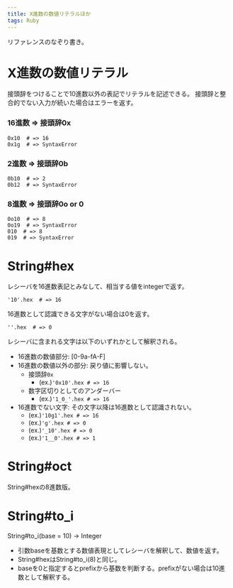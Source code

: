 ```yaml
---
title: X進数の数値リテラルほか
tags: Ruby
---
```

リファレンスのなぞり書き。

# X進数の数値リテラル

接頭辞をつけることで10進数以外の表記でリテラルを記述できる。 接頭辞と整合的でない入力が続いた場合はエラーを返す。

### 16進数 => 接頭辞0x

    
    
    0x10  # => 16
    0x1g  # => SyntaxError
    

### 2進数 => 接頭辞0b

    
    
    0b10  # => 2
    0b12  # => SyntaxError
    

### 8進数 => 接頭辞0o or 0

    
    
    0o10  # => 8
    0o19  # => SyntaxError
    010  # => 8
    019  # => SyntaxError
    

# String#hex

レシーバを16進数表記とみなして、相当する値をintegerで返す。

    
    
    '10'.hex  # => 16

16進数として認識できる文字がない場合は0を返す。

    
    
    ''.hex  # => 0

レシーバに含まれる文字は以下のいずれかとして解釈される。

  * 16進数の数値部分: [0-9a-fA-F]
  * 16進数の数値以外の部分: 戻り値に影響しない。 
    * 接頭辞`0x`
      * (ex.)`'0x10'.hex # => 16`
    * 数字区切りとしてのアンダーバー 
      * (ex.)`'1_0_'.hex # => 16`
  * 16進数でない文字: その文字以降は16進数として認識されない。 
    * (ex.)`'10g1'.hex # => 16`
    * (ex.)`'g'.hex # => 0`
    * (ex.)`'_10'.hex # => 0`
    * (ex.)`'1__0'.hex # => 1`

# String#oct

String#hexの8進数版。

# String#to_i

String#to_i(base = 10) -> Integer

  * 引数baseを基数とする数値表現としてレシーバを解釈して、数値を返す。
  * String#hexはString#to_i(8)と同じ。
  * baseを0と指定するとprefixから基数を判断する。prefixがない場合は10進数として解釈する。